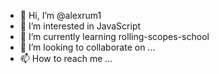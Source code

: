 - 👋 Hi, I’m @alexrum1
- 👀 I’m interested in JavaScript
- 🌱 I’m currently learning rolling-scopes-school
- 💞️ I’m looking to collaborate on ...
- 📫 How to reach me ...

<!---
alexrum1/alexrum1 is a ✨ special ✨ repository because its `README.md` (this file) appears on your GitHub profile.
You can click the Preview link to take a look at your changes.
--->
